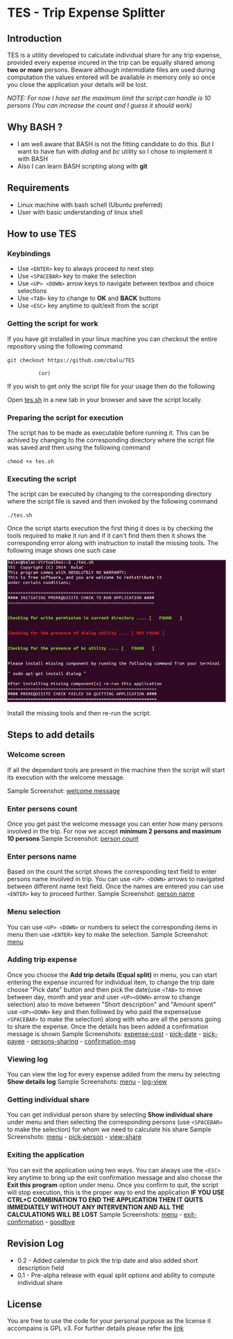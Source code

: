 # TES - Trip Expense Splitter

## Introduction
TES is a utility developed to calculate individual share for any trip expense, provided every expense incured in the trip can be equally shared among **two or more** persons. Beware although intermidiate files are used during computation the values entered will be available in memory only so once you close the application your details will be lost.

*NOTE: For now I have set the maximum limit the script can handle is 10 persons (You can increase the count and I guess it should work)*


## Why BASH ?

* I am well aware that BASH is not the fitting candidate to do this. But I want to have fun with *dialog* and *bc* utility so I chose to implement it with BASH
* Also I can learn BASH scripting along with **git**


## Requirements

* Linux machine with bash schell (Ubuntu preferred)
* User with basic understanding of linux shell


## How to use TES

### Keybindings

* Use `<ENTER>` key to always proceed to next step
* Use `<SPACEBAR>` key to make the selection
* Use `<UP> <DOWN>` arrow keys to navigate between textbox and choice selections
* Use `<TAB>` key to change to **OK** and **BACK** buttons
* Use `<ESC>` key anytime to quit/exit from the script

### Getting the script for work
If you have git installed in your linux machine you can checkout the entire repository using the following command

`git checkout https://github.com/cbalu/TES`


              (or)


If you wish to get only the script file for your usage then do the following

Open [tes.sh](https://raw.githubusercontent.com/cbalu/TES/master/tes.sh) in a new tab in your browser and save the script locally.

### Preparing the script for execution
The script has to be made as executable before running it. This can be achived by changing to the corresponding directory where the script file was saved and then using the following command

`chmod +x tes.sh`

### Executing the script
The script can be executed by changing to the corresponding directory where the script file is saved and then invoked by the following command

`./tes.sh`

Once the script starts execution the first thing it does is by checking the tools required to make it run and if it can't find them then it shows the corresponding error along with instruction to install the missing tools. The following image shows one such case

![alt text](https://raw.githubusercontent.com/cbalu/TES/master/screenshots/00-dependency_error.png "Sample error message")

Install the missing tools and then re-run the script.

## Steps to add details

### Welcome screen
If all the dependant tools are present in the machine then the script will start its execution with the welcome message. 

Sample Screenshot: [welcome message](screenshots/01-welcome_screen.png)

### Enter persons count
Once you get past the welcome message you can enter how many persons involved in the trip. For now we accept **minimum 2 persons and maximum 10 persons**
Sample Screenshot: [person count](https://raw.githubusercontent.com/cbalu/TES/master/screenshots/02-no_of_persons.png)

### Enter persons name
Based on the count the script shows the corresponding text field to enter persons name involved in trip. You can use `<UP> <DOWN>` arrows to navigated between different name text field. Once the names are entered you can use `<ENTER>` key to proceed further.
Sample Screenshot: [person name](https://raw.githubusercontent.com/cbalu/TES/master/screenshots/03-person_names.png)

### Menu selection
You can use `<UP> <DOWN>` or numbers to select the corresponding items in menu then use `<ENTER>` key to make the selection.
Sample Screenshot: [menu](https://raw.githubusercontent.com/cbalu/TES/master/screenshots/04-menu.png)

### Adding trip expense
Once you choose the **Add trip details (Equal split)**  in menu, you can start entering the expense incurred for individual item, to change the trip date choose "Pick date" button and then pick the date(use `<TAB>` to move between day, month and year and user `<UP><DOWN>` arrow to change selection) also to move between "Short description" and "Amount spent" use `<UP><DOWN>` key and then followed by who paid the expense(use `<SPACEBAR>` to make the selection) along with who are all the persons going to share the expense. Once the details has been added a confirmation message is shown
Sample Screenshots: [expense-cost](https://raw.githubusercontent.com/cbalu/TES/master/screenshots/05-enter_expense.png) - [pick-date](https://raw.githubusercontent.com/cbalu/TES/master/screenshots/05a-pick_date.png) - [pick-payee](https://raw.githubusercontent.com/cbalu/TES/master/screenshots/06-pick_payee.png) - [persons-sharing](https://raw.githubusercontent.com/cbalu/TES/master/screenshots/07-share_persons.png) - [confirmation-msg](https://raw.githubusercontent.com/cbalu/TES/master/screenshots/08-details_added.png)

### Viewing log
You can view the log for every expense added from the menu by selecting **Show details log**
Sample Screenshots: [menu](https://raw.githubusercontent.com/cbalu/TES/master/screenshots/09-view_log.png) - [log-view](https://raw.githubusercontent.com/cbalu/TES/master/screenshots/10-log_view.png)

### Getting individual share
You can get individual person share by selecting **Show individual share** under menu and then selecting the corresponding persons (use `<SPACEBAR>` to make the selection) for whom we need to calculate his share
Sample Screenshots: [menu](https://raw.githubusercontent.com/cbalu/TES/master/screenshots/11-individual_share.png) - [pick-person](https://raw.githubusercontent.com/cbalu/TES/master/screenshots/12-pick_person_for_share.png) - [view-share](https://raw.githubusercontent.com/cbalu/TES/master/screenshots/13-share_view.png)

### Exiting the application
You can exit the application using two ways. You can always use the `<ESC>` key anytime to bring up the exit confirmation message and also choose the **Exit this program** option under menu. Once you confirm to quit, the script will stop execution, this is the proper way to end the application **IF YOU USE CTRL+C COMBINATION TO END THE APPLICATION THEN IT QUITS IMMEDIATELY WITHOUT ANY INTERVENTION AND ALL THE CALCULATIONS WILL BE LOST**
Sample Screenshots: [menu](https://raw.githubusercontent.com/cbalu/TES/master/screenshots/14-exit_option.png) - [exit-confirmation](https://raw.githubusercontent.com/cbalu/TES/master/screenshots/15-exit_confirmation.png) - [goodbye](https://raw.githubusercontent.com/cbalu/TES/master/screenshots/16-final_goodbye.png)

## Revision Log

* 0.2 - Added calendar to pick the trip date and also added short description field
* 0.1 - Pre-alpha release with equal split options and ability to compute individual share

## License

You are free to use the code for your personal purpose as the license it accompains is GPL v3. For further details please refer the [link](http://www.gnu.org/copyleft/gpl.html)
